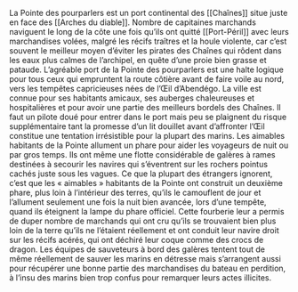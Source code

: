 La Pointe des pourparlers est un port continental des [[Chaînes]] situe juste en face des [[Arches du diable]].
Nombre de capitaines marchands naviguent le long de la côte une fois qu’ils ont quitté [[Port-Péril]] avec leurs marchandises volées, malgré les récifs traîtres et la houle violente, car c’est souvent le meilleur moyen d’éviter les pirates des Chaînes qui rôdent dans les eaux plus calmes de l’archipel, en quête d’une proie bien grasse et pataude.
L’agréable port de la Pointe des pourparlers est une halte logique pour tous ceux qui empruntent la route côtière avant de faire voile au nord, vers les tempêtes capricieuses nées
de l’Œil d’Abendégo. La ville est connue pour ses habitants amicaux, ses auberges chaleureuses et hospitalières et pour avoir une partie des meilleurs bordels des Chaînes. Il faut un pilote doué pour entrer dans le port mais peu se plaignent du risque supplémentaire tant la promesse d’un lit douillet avant d’affronter l’Œil constitue une tentation irrésistible pour la plupart des marins.
Les aimables habitants de la Pointe allument un phare pour aider les voyageurs de nuit ou par gros temps. Ils ont même une flotte considérable de galères à rames destinées à secourir les navires qui s’éventrent sur les rochers pointus cachés juste sous les vagues.
Ce que la plupart des étrangers ignorent, c’est que les « aimables » habitants de la Pointe ont construit un deuxième phare, plus loin à l’intérieur des terres, qu’ils le camouflent de jour et l’allument seulement une fois la nuit bien avancée, lors d’une tempête, quand ils éteignent la lampe du phare officiel. Cette fourberie leur a permis de duper nombre de marchands qui ont cru qu’ils se trouvaient bien plus loin de la terre qu’ils ne l’étaient réellement et ont conduit leur navire droit sur les récifs acérés, qui ont déchiré leur coque comme des crocs de dragon. Les équipes de sauveteurs à bord des galères tentent tout de même réellement de sauver les marins en détresse mais s’arrangent aussi pour récupérer une bonne partie des marchandises du bateau en perdition, à l’insu des marins bien trop confus pour remarquer leurs actes illicites.